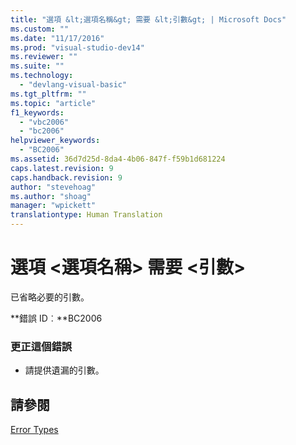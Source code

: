 ```yaml
---
title: "選項 &lt;選項名稱&gt; 需要 &lt;引數&gt; | Microsoft Docs"
ms.custom: ""
ms.date: "11/17/2016"
ms.prod: "visual-studio-dev14"
ms.reviewer: ""
ms.suite: ""
ms.technology: 
  - "devlang-visual-basic"
ms.tgt_pltfrm: ""
ms.topic: "article"
f1_keywords: 
  - "vbc2006"
  - "bc2006"
helpviewer_keywords: 
  - "BC2006"
ms.assetid: 36d7d25d-8da4-4b06-847f-f59b1d681224
caps.latest.revision: 9
caps.handback.revision: 9
author: "stevehoag"
ms.author: "shoag"
manager: "wpickett"
translationtype: Human Translation
---
```

# 選項 &lt;選項名稱&gt; 需要 &lt;引數&gt;
已省略必要的引數。  
  
 **錯誤 ID︰**BC2006  
  
### 更正這個錯誤  
  
-   請提供遺漏的引數。  
  
## 請參閱  
 [Error Types](../../visual-basic/programming-guide/language-features/error-types.md)